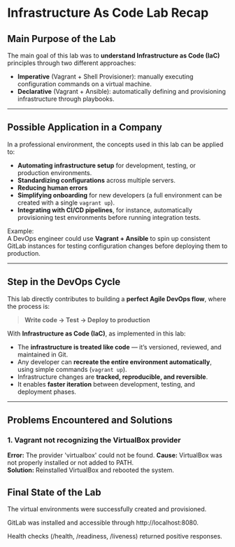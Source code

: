 # Infrastructure As Code Lab Recap

## Main Purpose of the Lab

The main goal of this lab was to **understand Infrastructure as Code (IaC)** principles through two different approaches:
- **Imperative** (Vagrant + Shell Provisioner): manually executing configuration commands on a virtual machine.
- **Declarative** (Vagrant + Ansible): automatically defining and provisioning infrastructure through playbooks.

---

## Possible Application in a Company

In a professional environment, the concepts used in this lab can be applied to:

- **Automating infrastructure setup** for development, testing, or production environments.
- **Standardizing configurations** across multiple servers.
- **Reducing human errors** 
- **Simplifying onboarding** for new developers (a full environment can be created with a single `vagrant up`).
- **Integrating with CI/CD pipelines**, for instance, automatically provisioning test environments before running integration tests.

Example:  
A DevOps engineer could use **Vagrant + Ansible** to spin up consistent GitLab instances for testing configuration changes before deploying them to production.

---

## Step in the DevOps Cycle

This lab directly contributes to building a **perfect Agile DevOps flow**, where the process is:

> **Write code → Test → Deploy to production**

With **Infrastructure as Code (IaC)**, as implemented in this lab:
- The **infrastructure is treated like code** — it’s versioned, reviewed, and maintained in Git.
- Any developer can **recreate the entire environment automatically**, using simple commands (`vagrant up`).
- Infrastructure changes are **tracked, reproducible, and reversible**.
- It enables **faster iteration** between development, testing, and deployment phases.



---

## Problems Encountered and Solutions

### 1. **Vagrant not recognizing the VirtualBox provider**
**Error:**  The provider 'virtualbox' could not be found.
**Cause:** VirtualBox was not properly installed or not added to PATH.  
**Solution:** Reinstalled VirtualBox and rebooted the system.


## Final State of the Lab

The virtual environments were successfully created and provisioned.

GitLab was installed and accessible through http://localhost:8080.

Health checks (/health, /readiness, /liveness) returned positive responses.
